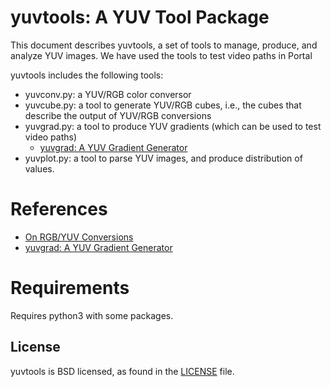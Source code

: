 # yuvtools: A YUV Tool Package

This document describes yuvtools, a set of tools to manage, produce, and analyze YUV images. We have used the tools to test video paths in Portal

yuvtools includes the following tools:

* yuvconv.py: a YUV/RGB color conversor
* yuvcube.py: a tool to generate YUV/RGB cubes, i.e., the cubes that describe the output of YUV/RGB conversions
* yuvgrad.py: a tool to produce YUV gradients (which can be used to test video paths)
    * [yuvgrad: A YUV Gradient Generator](yuvgrad.md)
* yuvplot.py: a tool to parse YUV images, and produce distribution of values.


# References

* [On RGB/YUV Conversions](conversions.md)
* [yuvgrad: A YUV Gradient Generator](yuvgrad.md)


# Requirements
Requires python3 with some packages.


## License
yuvtools is BSD licensed, as found in the [LICENSE](LICENSE) file.

